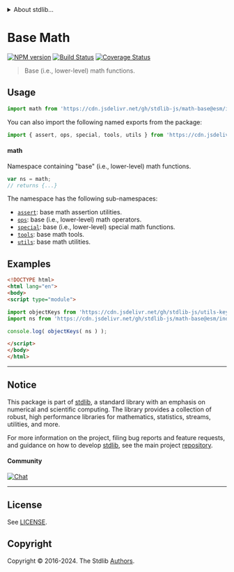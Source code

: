 <!--

@license Apache-2.0

Copyright (c) 2018 The Stdlib Authors.

Licensed under the Apache License, Version 2.0 (the "License");
you may not use this file except in compliance with the License.
You may obtain a copy of the License at

   http://www.apache.org/licenses/LICENSE-2.0

Unless required by applicable law or agreed to in writing, software
distributed under the License is distributed on an "AS IS" BASIS,
WITHOUT WARRANTIES OR CONDITIONS OF ANY KIND, either express or implied.
See the License for the specific language governing permissions and
limitations under the License.

-->


<details>
  <summary>
    About stdlib...
  </summary>
  <p>We believe in a future in which the web is a preferred environment for numerical computation. To help realize this future, we've built stdlib. stdlib is a standard library, with an emphasis on numerical and scientific computation, written in JavaScript (and C) for execution in browsers and in Node.js.</p>
  <p>The library is fully decomposable, being architected in such a way that you can swap out and mix and match APIs and functionality to cater to your exact preferences and use cases.</p>
  <p>When you use stdlib, you can be absolutely certain that you are using the most thorough, rigorous, well-written, studied, documented, tested, measured, and high-quality code out there.</p>
  <p>To join us in bringing numerical computing to the web, get started by checking us out on <a href="https://github.com/stdlib-js/stdlib">GitHub</a>, and please consider <a href="https://opencollective.com/stdlib">financially supporting stdlib</a>. We greatly appreciate your continued support!</p>
</details>

# Base Math

[![NPM version][npm-image]][npm-url] [![Build Status][test-image]][test-url] [![Coverage Status][coverage-image]][coverage-url] <!-- [![dependencies][dependencies-image]][dependencies-url] -->

> Base (i.e., lower-level) math functions.



<section class="usage">

## Usage

```javascript
import math from 'https://cdn.jsdelivr.net/gh/stdlib-js/math-base@esm/index.mjs';
```

You can also import the following named exports from the package:

```javascript
import { assert, ops, special, tools, utils } from 'https://cdn.jsdelivr.net/gh/stdlib-js/math-base@esm/index.mjs';
```

#### math

Namespace containing "base" (i.e., lower-level) math functions.

```javascript
var ns = math;
// returns {...}
```

The namespace has the following sub-namespaces:

<!-- <toc pattern="*"> -->

<div class="namespace-toc">

-   <span class="signature">[`assert`][@stdlib/math/base/assert]</span><span class="delimiter">: </span><span class="description">base math assertion utilities.</span>
-   <span class="signature">[`ops`][@stdlib/math/base/ops]</span><span class="delimiter">: </span><span class="description">base (i.e., lower-level) math operators.</span>
-   <span class="signature">[`special`][@stdlib/math/base/special]</span><span class="delimiter">: </span><span class="description">base (i.e., lower-level) special math functions.</span>
-   <span class="signature">[`tools`][@stdlib/math/base/tools]</span><span class="delimiter">: </span><span class="description">base math tools.</span>
-   <span class="signature">[`utils`][@stdlib/math/base/utils]</span><span class="delimiter">: </span><span class="description">base math utilities.</span>

</div>

<!-- </toc> -->

</section>

<!-- /.usage -->

<!-- Package notes. Make sure to keep an empty line after the `section` element and another before the `/section` close. -->

<section class="notes">

</section>

<!-- /.notes -->

<section class="examples">

## Examples

<!-- TODO: better examples -->

<!-- eslint no-undef: "error" -->

```html
<!DOCTYPE html>
<html lang="en">
<body>
<script type="module">

import objectKeys from 'https://cdn.jsdelivr.net/gh/stdlib-js/utils-keys@esm/index.mjs';
import ns from 'https://cdn.jsdelivr.net/gh/stdlib-js/math-base@esm/index.mjs';

console.log( objectKeys( ns ) );

</script>
</body>
</html>
```

</section>

<!-- /.examples -->

<!-- Section for related `stdlib` packages. Do not manually edit this section, as it is automatically populated. -->

<section class="related">

</section>

<!-- /.related -->

<!-- Section for all links. Make sure to keep an empty line after the `section` element and another before the `/section` close. -->


<section class="main-repo" >

* * *

## Notice

This package is part of [stdlib][stdlib], a standard library with an emphasis on numerical and scientific computing. The library provides a collection of robust, high performance libraries for mathematics, statistics, streams, utilities, and more.

For more information on the project, filing bug reports and feature requests, and guidance on how to develop [stdlib][stdlib], see the main project [repository][stdlib].

#### Community

[![Chat][chat-image]][chat-url]

---

## License

See [LICENSE][stdlib-license].


## Copyright

Copyright &copy; 2016-2024. The Stdlib [Authors][stdlib-authors].

</section>

<!-- /.stdlib -->

<!-- Section for all links. Make sure to keep an empty line after the `section` element and another before the `/section` close. -->

<section class="links">

[npm-image]: http://img.shields.io/npm/v/@stdlib/math-base.svg
[npm-url]: https://npmjs.org/package/@stdlib/math-base

[test-image]: https://github.com/stdlib-js/math-base/actions/workflows/test.yml/badge.svg?branch=v0.2.0
[test-url]: https://github.com/stdlib-js/math-base/actions/workflows/test.yml?query=branch:v0.2.0

[coverage-image]: https://img.shields.io/codecov/c/github/stdlib-js/math-base/main.svg
[coverage-url]: https://codecov.io/github/stdlib-js/math-base?branch=main

<!--

[dependencies-image]: https://img.shields.io/david/stdlib-js/math-base.svg
[dependencies-url]: https://david-dm.org/stdlib-js/math-base/main

-->

[chat-image]: https://img.shields.io/gitter/room/stdlib-js/stdlib.svg
[chat-url]: https://app.gitter.im/#/room/#stdlib-js_stdlib:gitter.im

[stdlib]: https://github.com/stdlib-js/stdlib

[stdlib-authors]: https://github.com/stdlib-js/stdlib/graphs/contributors

[umd]: https://github.com/umdjs/umd
[es-module]: https://developer.mozilla.org/en-US/docs/Web/JavaScript/Guide/Modules

[deno-url]: https://github.com/stdlib-js/math-base/tree/deno
[deno-readme]: https://github.com/stdlib-js/math-base/blob/deno/README.md
[umd-url]: https://github.com/stdlib-js/math-base/tree/umd
[umd-readme]: https://github.com/stdlib-js/math-base/blob/umd/README.md
[esm-url]: https://github.com/stdlib-js/math-base/tree/esm
[esm-readme]: https://github.com/stdlib-js/math-base/blob/esm/README.md
[branches-url]: https://github.com/stdlib-js/math-base/blob/main/branches.md

[stdlib-license]: https://raw.githubusercontent.com/stdlib-js/math-base/main/LICENSE

<!-- <toc-links> -->

[@stdlib/math/base/assert]: https://github.com/stdlib-js/math-base-assert/tree/esm

[@stdlib/math/base/ops]: https://github.com/stdlib-js/math-base-ops/tree/esm

[@stdlib/math/base/special]: https://github.com/stdlib-js/math-base-special/tree/esm

[@stdlib/math/base/tools]: https://github.com/stdlib-js/math-base-tools/tree/esm

[@stdlib/math/base/utils]: https://github.com/stdlib-js/math-base-utils/tree/esm

<!-- </toc-links> -->

</section>

<!-- /.links -->
